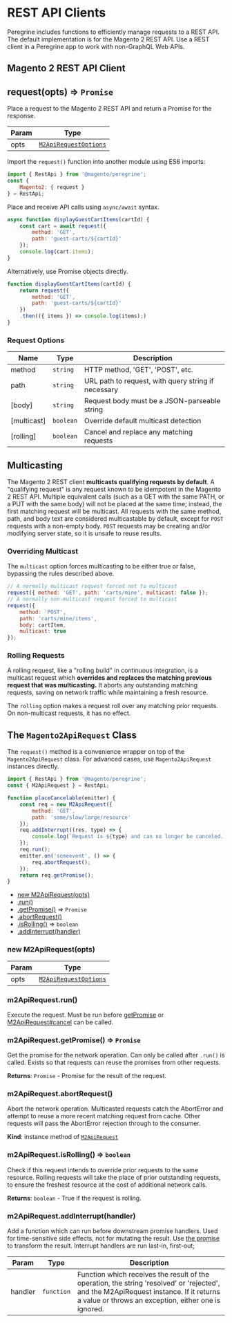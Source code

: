 # REST API Clients

Peregrine includes functions to efficiently manage requests to a REST API. The default implementation is for the Magento 2 REST API. Use a REST client in a Peregrine app to work with non-GraphQL Web APIs.

## Magento 2 REST API Client

<a name="request"></a>

## request(opts) ⇒ <code>Promise</code>

Place a request to the Magento 2 REST API and return a Promise for the
response.

| Param | Type                                                     |
| ----- | -------------------------------------------------------- |
| opts  | [<code>M2ApiRequestOptions</code>](#M2ApiRequestOptions) |

Import the `request()` function into another module using ES6 imports:

```js
import { RestApi } from '@magento/peregrine';
const {
    Magento2: { request }
} = RestApi;
```

Place and receive API calls using `async/await` syntax.

```js
async function displayGuestCartItems(cartId) {
    const cart = await request({
        method: 'GET',
        path: 'guest-carts/${cartId}'
    });
    console.log(cart.items);
}
```

Alternatively, use Promise objects directly.

```js
function displayGuestCartItems(cartId) {
    return request({
        method: 'GET',
        path: 'guest-carts/${cartId}'
    })
    .then(({ items }) => console.log(items);)
}
```

<a name="M2ApiRequestOptions"></a>

### Request Options

| Name        | Type                 | Description                                         |
| ----------- | -------------------- | --------------------------------------------------- |
| method      | <code>string</code>  | HTTP method, 'GET', 'POST', etc.                    |
| path        | <code>string</code>  | URL path to request, with query string if necessary |
| [body]      | <code>string</code>  | Request body must be a JSON-parseable string        |
| [multicast] | <code>boolean</code> | Override default multicast detection                |
| [rolling]   | <code>boolean</code> | Cancel and replace any matching requests            |

## Multicasting

The Magento 2 REST client **multicasts qualifying requests by default**. A
"qualifying request" is any request known to be idempotent in the Magento 2 REST
API. Multiple equivalent calls (such as a GET with the same PATH, or a PUT with
the same body) will not be placed at the same time; instead, the first matching
request will be multicast. All requests with the same method, path, and body
text are considered multicastable by default, except for `POST` requests with a
non-empty body. `POST` requests may be creating and/or modifying server state,
so it is unsafe to reuse results.

### Overriding Multicast

The `multicast` option forces multicasting to be either true or false, bypassing
the rules described above.

```js
// A normally multicast request forced not to multicast
request({ method: 'GET', path: 'carts/mine', multicast: false });
// A normally non-multicast request forced to multicast
request({
    method: 'POST',
    path: 'carts/mine/items',
    body: cartItem,
    multicast: true
});
```

### Rolling Requests

A rolling request, like a "rolling build" in continuous integration, is a
multicast request which **overrides and replaces the matching previous request
that was multicasting.** It aborts any outstanding matching requests, saving
on network traffic while maintaining a fresh resource.

The `rolling` option makes a request roll over any matching prior requests. On
non-multicast requests, it has no effect.

## The `Magento2ApiRequest` Class

The `request()` method is a convenience wrapper on top of the
`Magento2ApiRequest` class. For advanced cases, use `Magento2ApiRequest`
instances directly.

```js
import { RestApi } from '@magento/peregrine';
const { M2ApiRequest } = RestApi;

function placeCancelable(emitter) {
    const req = new M2ApiRequest({
        method: 'GET',
        path: 'some/slow/large/resource'
    });
    req.addInterrupt((res, type) => {
        console.log(`Request is ${type} and can no longer be canceled.`, res);
    });
    req.run();
    emitter.on('someevent', () => {
        req.abortRequest();
    });
    return req.getPromise();
}
```

<a name="M2ApiRequest"></a>

-   [new M2ApiRequest(opts)](#new_M2ApiRequest_new)
-   [.run()](#M2ApiRequest+run)
-   [.getPromise()](#M2ApiRequest+getPromise) ⇒ <code>Promise</code>
-   [.abortRequest()](#M2ApiRequest+abortRequest)
-   [.isRolling()](#M2ApiRequest+isRolling) ⇒ <code>boolean</code>
-   [.addInterrupt(handler)](#M2ApiRequest+addInterrupt)

<a name="new_M2ApiRequest_new"></a>

### new M2ApiRequest(opts)

| Param | Type                                                     |
| ----- | -------------------------------------------------------- |
| opts  | [<code>M2ApiRequestOptions</code>](#M2ApiRequestOptions) |

<a name="M2ApiRequest+run"></a>

### m2ApiRequest.run()

Execute the request. Must be run before [getPromise](#M2ApiRequest+getPromise)
or [M2ApiRequest#cancel](M2ApiRequest#cancel) can be called.

<a name="M2ApiRequest+getPromise"></a>

### m2ApiRequest.getPromise() ⇒ <code>Promise</code>

Get the promise for the network operation. Can only be called after
`.run()` is called.
Exists so that requests can reuse the promises from other requests.

**Returns**: <code>Promise</code> - Promise for the result of the request.
<a name="M2ApiRequest+abortRequest"></a>

### m2ApiRequest.abortRequest()

Abort the network operation. Multicasted requests catch the AbortError
and attempt to reuse a more recent matching request from cache. Other
requests will pass the AbortError rejection through to the consumer.

**Kind**: instance method of [<code>M2ApiRequest</code>](#M2ApiRequest)
<a name="M2ApiRequest+isRolling"></a>

### m2ApiRequest.isRolling() ⇒ <code>boolean</code>

Check if this request intends to override prior requests to the same
resource. Rolling requests will take the place of prior outstanding
requests, to ensure the freshest resource at the cost of additional
network calls.

**Returns**: <code>boolean</code> - True if the request is rolling.
<a name="M2ApiRequest+addInterrupt"></a>

### m2ApiRequest.addInterrupt(handler)

Add a function which can run before downstream promise handlers.
Used for time-sensitive side effects, not for mutating the result.
Use [the promise](#M2ApiRequest+getPromise) to transform the result.
Interrupt handlers are run last-in, first-out;

| Param   | Type                  | Description                                                                                                                                                                                   |
| ------- | --------------------- | --------------------------------------------------------------------------------------------------------------------------------------------------------------------------------------------- |
| handler | <code>function</code> | Function which receives the result of the operation, the string 'resolved' or 'rejected', and the M2ApiRequest instance. If it returns a value or throws an exception, either one is ignored. |
